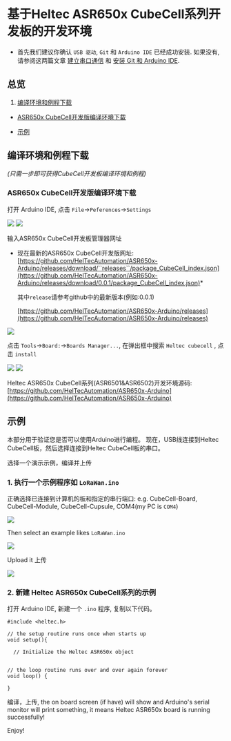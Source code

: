 # 基于Heltec ASR650x CubeCell系列开发板的开发环境 
- 首先我们建议你确认 `USB 驱动`, `Git` 和 `Arduino IDE` 已经成功安装. 如果没有, 请参阅这两篇文章 [建立串口通信](/zh_CN/user_manual/establish_serial_connection) 和 [安装 Git 和 Arduino IDE](/zh_CN/user_manual/how_to_install_git_and_arduino).

## 总览

1. [编译环境和例程下载](#编译环境和例程下载)
- [ASR650x CubeCell开发版编译环境下载](#ASR650x-CubeCell开发版编译环境下载)

- [示例](#示例)  

## 编译环境和例程下载

*(只需一步即可获得CubeCell开发板编译环境和例程)*

### ASR650x CubeCell开发版编译环境下载

打开 Arduino IDE, 点击 `File`->`Peferences`->`Settings`

<img src="img/how_to_install_ASR650x_Arduino/01.png">

<img src="img/how_to_install_ASR650x_Arduino/02.png">

输入ASR650x CubeCell开发板管理器网址

* 现在最新的ASR650x CubeCell开发版网址: [https://github.com/HelTecAutomation/ASR650x-Arduino/releases/download/``releases``/package_CubeCell_index.json](https://github.com/HelTecAutomation/ASR650x-Arduino/releases/download/0.0.1/package_CubeCell_index.json)*

  其中```release```请参考github中的最新版本(例如:0.0.1)

  [https://github.com/HelTecAutomation/ASR650x-Arduino/releases](https://github.com/HelTecAutomation/ASR650x-Arduino/releases)

<img src="img/how_to_install_ASR650x_Arduino/03.png">

点击 `Tools`->`Board:`->`Boards Manager...`, 在弹出框中搜索 `Heltec cubecell` , 点击 `install`

<img src="img/how_to_install_ASR650x_Arduino/04.png">

<img src="img/how_to_install_ASR650x_Arduino/05.png">

Heltec ASR650x CubeCell系列(ASR6501&ASR6502)开发环境源码: [https://github.com/HelTecAutomation/ASR650x-Arduino](https://github.com/HelTecAutomation/ASR650x-Arduino)


## 示例

本部分用于验证您是否可以使用Arduino进行编程。 现在，USB线连接到Heltec CubeCell板，然后选择连接到Heltec CubeCell板的串口。

选择一个演示示例，编译并上传

### 1. 执行一个示例程序如 `LoRaWan.ino`

正确选择已连接到计算机的板和指定的串行端口: e.g. CubeCell-Board, CubeCell-Module, CubeCell-Cupsule, COM4(my PC is `COM4`)

<img src="img/how_to_install_ASR650x_Arduino/06.png">

Then select an example likes `LoRaWan.ino`

<img src="img/how_to_install_ASR650x_Arduino/07.png">

Upload it 上传

<img src="img/how_to_install_esp32_Arduino/08.png">

### 2. 新建 Heltec ASR650x CubeCell系列的示例

打开 Arduino IDE, 新建一个 `.ino` 程序, 复制以下代码。

```arduino
#include <heltec.h>

// the setup routine runs once when starts up
void setup(){

  // Initialize the Heltec ASR650x object


// the loop routine runs over and over again forever
void loop() {

}
```

编译，上传, the on board screen (if have) will show and Arduino's serial monitor will print something, it means Heltec ASR650x board is running successfully!

Enjoy!

